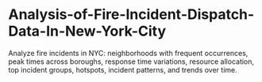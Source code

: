 # Analysis-of-Fire-Incident-Dispatch-Data-In-New-York-City
Analyze fire incidents in NYC: neighborhoods with frequent occurrences, peak times across boroughs, response time variations, resource allocation, top incident groups, hotspots, incident patterns, and trends over time.
